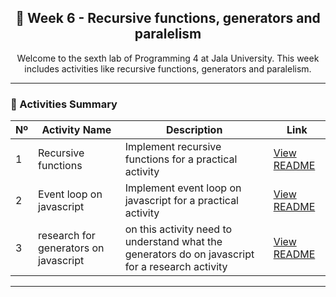 <div align="center">
  <h2>
    📘 Week 6 - Recursive functions, generators and paralelism
  </h2>
  <p>
    Welcome to the sexth lab of Programming 4 at Jala University.
    This week includes activities like recursive functions, generators and paralelism.
  </p>
</div>

---

### 📑 Activities Summary

| Nº | Activity Name | Description | Link |
|----|---------------|-------------|------|
| 1 | Recursive functions  | Implement recursive functions for a practical activity |  [View README](./Activity1/Activity1.md) |
| 2 | Event loop on javascript  | Implement event loop on javascript for a practical activity |  [View README](./Activity2/Activity2.md) |
| 3 | research for generators on javascript | on this activity need to understand what the generators do on javascript for a research activity |  [View README](./Activity3/Activity3.md) |


---